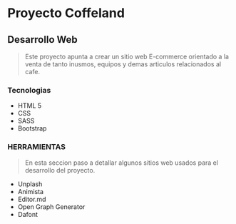 # Proyecto Coffeland
## Desarrollo Web
> Este proyecto apunta a crear un sitio web E-commerce orientado a la venta de tanto inusmos, equipos y demas articulos relacionados al cafe.

### Tecnologias
- HTML 5
- CSS
- SASS
- Bootstrap

### HERRAMIENTAS
> En esta seccion paso a detallar algunos sitios web usados para el desarrollo del proyecto.

- Unplash
- Animista
- Editor.md
- Open Graph Generator
- Dafont
